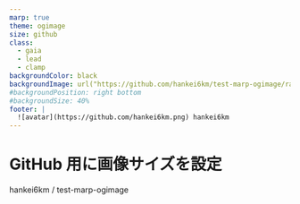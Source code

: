 ```yaml
---
marp: true
theme: ogimage
size: github
class:
  - gaia
  - lead
  - clamp
backgroundColor: black
backgroundImage: url("https://github.com/hankei6km/test-marp-ogimage/raw/main/md/assets/bg_image01.png")
#backgroundPosition: right bottom
#backgroundSize: 40%
footer: |
  ![avatar](https://github.com/hankei6km.png) hankei6km
---
```


# **GitHub** 用に**画像サイズ**を設定

hankei6km / test-marp-ogimage
